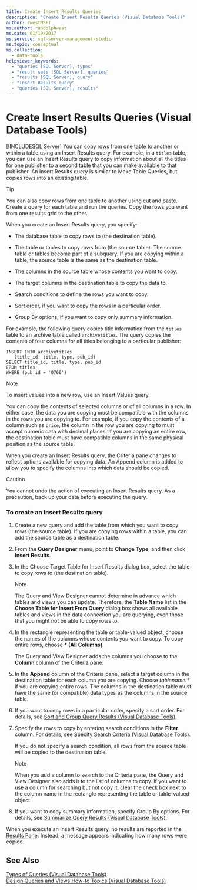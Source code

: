 ```yaml
---
title: Create Insert Results Queries
description: "Create Insert Results Queries (Visual Database Tools)"
author: rwestMSFT
ms.author: randolphwest
ms.date: 01/19/2017
ms.service: sql-server-management-studio
ms.topic: conceptual
ms.collection:
  - data-tools
helpviewer_keywords:
  - "queries [SQL Server], types"
  - "result sets [SQL Server], queries"
  - "results [SQL Server], query"
  - "Insert Results query"
  - "queries [SQL Server], results"
---
```

# Create Insert Results Queries (Visual Database Tools)
[!INCLUDE[SQL Server](../includes/applies-to-version/sqlserver.md)]
You can copy rows from one table to another or within a table using an Insert Results query. For example, in a `titles` table, you can use an Insert Results query to copy information about all the titles for one publisher to a second table that you can make available to that publisher. An Insert Results query is similar to Make Table Queries, but copies rows into an existing table.  
  
> [!TIP]  
> You can also copy rows from one table to another using cut and paste. Create a query for each table and run the queries. Copy the rows you want from one results grid to the other.  
  
When you create an Insert Results query, you specify:  
  
-   The database table to copy rows to (the destination table).  
  
-   The table or tables to copy rows from (the source table). The source table or tables become part of a subquery. If you are copying within a table, the source table is the same as the destination table.  
  
-   The columns in the source table whose contents you want to copy.  
  
-   The target columns in the destination table to copy the data to.  
  
-   Search conditions to define the rows you want to copy.  
  
-   Sort order, if you want to copy the rows in a particular order.  
  
-   Group By options, if you want to copy only summary information.  
  
For example, the following query copies title information from the `titles` table to an archive table called `archivetitles`. The query copies the contents of four columns for all titles belonging to a particular publisher:  
  
```  
INSERT INTO archivetitles   
   (title_id, title, type, pub_id)  
SELECT title_id, title, type, pub_id  
FROM titles  
WHERE (pub_id = '0766')  
```  
  
> [!NOTE]  
> To insert values into a new row, use an Insert Values query.  
  
You can copy the contents of selected columns or of all columns in a row. In either case, the data you are copying must be compatible with the columns in the rows you are copying to. For example, if you copy the contents of a column such as `price`, the column in the row you are copying to must accept numeric data with decimal places. If you are copying an entire row, the destination table must have compatible columns in the same physical position as the source table.  
  
When you create an Insert Results query, the Criteria pane changes to reflect options available for copying data. An Append column is added to allow you to specify the columns into which data should be copied.  
  
> [!CAUTION]  
> You cannot undo the action of executing an Insert Results query. As a precaution, back up your data before executing the query.  
  
### To create an Insert Results query  
  
1.  Create a new query and add the table from which you want to copy rows (the source table). If you are copying rows within a table, you can add the source table as a destination table.  
  
2.  From the **Query Designer** menu, point to **Change Type**, and then click **Insert Results**.  
  
3.  In the Choose Target Table for Insert Results dialog box, select the table to copy rows to (the destination table).  
  
    > [!NOTE]  
    > The Query and View Designer cannot determine in advance which tables and views you can update. Therefore, the **Table Name** list in the **Choose Table for Insert From Query** dialog box shows all available tables and views in the data connection you are querying, even those that you might not be able to copy rows to.  
  
4.  In the rectangle representing the table or table-valued object, choose the names of the columns whose contents you want to copy. To copy entire rows, choose **&#42; (All Columns)**.  
  
    The Query and View Designer adds the columns you choose to the **Column** column of the Criteria pane.  
  
5.  In the **Append** column of the Criteria pane, select a target column in the destination table for each column you are copying. Choose *tablename.&#42;* if you are copying entire rows. The columns in the destination table must have the same (or compatible) data types as the columns in the source table.  
  
6.  If you want to copy rows in a particular order, specify a sort order. For details, see [Sort and Group Query Results &#40;Visual Database Tools&#41;](sort-and-group-query-results-visual-database-tools.md).  
  
7.  Specify the rows to copy by entering search conditions in the **Filter** column. For details, see [Specify Search Criteria &#40;Visual Database Tools&#41;](specify-search-criteria-visual-database-tools.md).  
  
    If you do not specify a search condition, all rows from the source table will be copied to the destination table.  
  
    > [!NOTE]  
    > When you add a column to search to the Criteria pane, the Query and View Designer also adds it to the list of columns to copy. If you want to use a column for searching but not copy it, clear the check box next to the column name in the rectangle representing the table or table-valued object.  
  
8.  If you want to copy summary information, specify Group By options. For details, see [Summarize Query Results &#40;Visual Database Tools&#41;](summarize-query-results-visual-database-tools.md).  
  
When you execute an Insert Results query, no results are reported in the [Results Pane](results-pane-visual-database-tools.md). Instead, a message appears indicating how many rows were copied.  
  
## See Also  
[Types of Queries &#40;Visual Database Tools&#41;](types-of-queries-visual-database-tools.md)  
[Design Queries and Views How-to Topics &#40;Visual Database Tools&#41;](design-queries-and-views-how-to-topics-visual-database-tools.md)  
  
